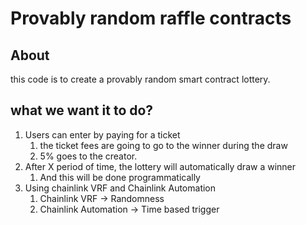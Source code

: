 # Provably random raffle contracts

## About

this code is to create a provably random smart contract lottery.

## what we want it to do?

1. Users can enter by paying for a ticket
    1. the ticket fees are going to go to the winner during the draw
    2. 5% goes to the creator.
2. After X period of time, the lottery will automatically draw a winner
    1. And this will be done programmatically
3. Using chainlink VRF and Chainlink Automation
    1. Chainlink VRF -> Randomness
    2. Chainlink Automation -> Time based trigger

    